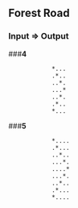 ## Forest Road

### Input	=>	Output

###**4**

				*...
				.*..
				..*.
				...*
				..*.
				.*..
				*...

		
###**5**

				*....
				.*...
				..*..
				...*.
				....*
				...*.
				..*..
				.*...
				*....
